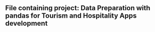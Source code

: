 ## **File containing project: Data Preparation with pandas for Tourism and Hospitality Apps development**
